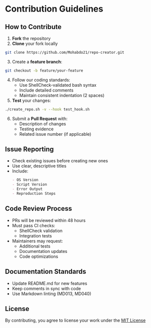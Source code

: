 # Contribution Guidelines

## How to Contribute
1. **Fork** the repository
2. **Clone** your fork locally
```bash
git clone https://github.com/Mohabdo21/repo-creator.git
```
3. Create a **feature branch**:
```bash
git checkout -b feature/your-feature
```
4. Follow our coding standards:
   - Use ShellCheck-validated bash syntax
   - Include detailed comments
   - Maintain consistent indentation (2 spaces)
5. **Test** your changes:
```bash
./create_repo.sh -v --hook test_hook.sh
```
6. Submit a **Pull Request** with:
   - Description of changes
   - Testing evidence
   - Related issue number (if applicable)

## Issue Reporting
- Check existing issues before creating new ones
- Use clear, descriptive titles
- Include:
  ```markdown
  - OS Version
  - Script Version
  - Error Output
  - Reproduction Steps
  ```

## Code Review Process
- PRs will be reviewed within 48 hours
- Must pass CI checks:
  - ShellCheck validation
  - Integration tests
- Maintainers may request:
  - Additional tests
  - Documentation updates
  - Code optimizations

## Documentation Standards
- Update README.md for new features
- Keep comments in sync with code
- Use Markdown linting (MD013, MD040)

## License
By contributing, you agree to license your work under the [MIT License](LICENSE)
